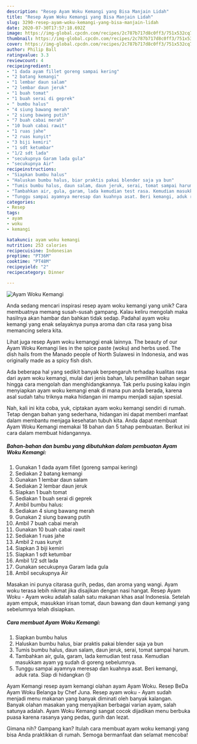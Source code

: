 ```yaml
---
description: "Resep Ayam Woku Kemangi yang Bisa Manjain Lidah"
title: "Resep Ayam Woku Kemangi yang Bisa Manjain Lidah"
slug: 3290-resep-ayam-woku-kemangi-yang-bisa-manjain-lidah
date: 2020-07-30T17:57:18.692Z
image: https://img-global.cpcdn.com/recipes/2c787b717d8c0ff3/751x532cq70/ayam-woku-kemangi-foto-resep-utama.jpg
thumbnail: https://img-global.cpcdn.com/recipes/2c787b717d8c0ff3/751x532cq70/ayam-woku-kemangi-foto-resep-utama.jpg
cover: https://img-global.cpcdn.com/recipes/2c787b717d8c0ff3/751x532cq70/ayam-woku-kemangi-foto-resep-utama.jpg
author: Philip Ball
ratingvalue: 3.3
reviewcount: 4
recipeingredient:
- "1 dada ayam fillet goreng sampai kering"
- "2 batang kemangi"
- "1 lembar daun salam"
- "2 lembar daun jeruk"
- "1 buah tomat"
- "1 buah serai di geprek"
- " bumbu halus"
- "4 siung bawang merah"
- "2 siung bawang putih"
- "7 buah cabai merah"
- "10 buah cabai rawit"
- "1 ruas jahe"
- "2 ruas kunyit"
- "3 biji kemiri"
- "1 sdt ketumbar"
- "1/2 sdt lada"
- "secukupnya Garam lada gula"
- "secukupnya Air"
recipeinstructions:
- "Siapkan bumbu halus"
- "Haluskan bumbu halus, biar praktis pakai blender saja ya bun"
- "Tumis bumbu halus, daun salam, daun jeruk, serai, tomat sampai harum."
- "Tambahkan air, gula, garam, lada kemudian test rasa. Kemudian masukkam ayam yg sudah di goreng sebelumnya."
- "Tunggu sampai ayamnya meresap dan kuahnya asat. Beri kemangi, aduk rata. Siap di hidangkan 😚"
categories:
- Resep
tags:
- ayam
- woku
- kemangi

katakunci: ayam woku kemangi 
nutrition: 253 calories
recipecuisine: Indonesian
preptime: "PT36M"
cooktime: "PT48M"
recipeyield: "2"
recipecategory: Dinner

---
```



![Ayam Woku Kemangi](https://img-global.cpcdn.com/recipes/2c787b717d8c0ff3/751x532cq70/ayam-woku-kemangi-foto-resep-utama.jpg)

Anda sedang mencari inspirasi resep ayam woku kemangi yang unik? Cara membuatnya memang susah-susah gampang. Kalau keliru mengolah maka hasilnya akan hambar dan bahkan tidak sedap. Padahal ayam woku kemangi yang enak selayaknya punya aroma dan cita rasa yang bisa memancing selera kita.

Lihat juga resep Ayam woku kemanggi enak lainnya. The beauty of our Ayam Woku Kemangi lies in the spice paste (woku) and herbs used. The dish hails from the Manado people of North Sulawesi in Indonesia, and was originally made as a spicy fish dish.

Ada beberapa hal yang sedikit banyak berpengaruh terhadap kualitas rasa dari ayam woku kemangi, mulai dari jenis bahan, lalu pemilihan bahan segar hingga cara mengolah dan menghidangkannya. Tak perlu pusing kalau ingin menyiapkan ayam woku kemangi enak di mana pun anda berada, karena asal sudah tahu triknya maka hidangan ini mampu menjadi sajian spesial.


Nah, kali ini kita coba, yuk, ciptakan ayam woku kemangi sendiri di rumah. Tetap dengan bahan yang sederhana, hidangan ini dapat memberi manfaat dalam membantu menjaga kesehatan tubuh kita. Anda dapat membuat Ayam Woku Kemangi memakai 18 bahan dan 5 tahap pembuatan. Berikut ini cara dalam membuat hidangannya.

<!--inarticleads1-->

##### Bahan-bahan dan bumbu yang dibutuhkan dalam pembuatan Ayam Woku Kemangi:

1. Gunakan 1 dada ayam fillet (goreng sampai kering)
1. Sediakan 2 batang kemangi
1. Gunakan 1 lembar daun salam
1. Sediakan 2 lembar daun jeruk
1. Siapkan 1 buah tomat
1. Sediakan 1 buah serai di geprek
1. Ambil  bumbu halus:
1. Sediakan 4 siung bawang merah
1. Gunakan 2 siung bawang putih
1. Ambil 7 buah cabai merah
1. Gunakan 10 buah cabai rawit
1. Sediakan 1 ruas jahe
1. Ambil 2 ruas kunyit
1. Siapkan 3 biji kemiri
1. Siapkan 1 sdt ketumbar
1. Ambil 1/2 sdt lada
1. Gunakan secukupnya Garam lada gula
1. Ambil secukupnya Air


Masakan ini punya citarasa gurih, pedas, dan aroma yang wangi. Ayam woku terasa lebih nikmat jika disajikan dengan nasi hangat. Resep Ayam Woku - Ayam woku adalah salah satu makanan khas asal Indonesia. Setelah ayam empuk, masukkan irisan tomat, daun bawang dan daun kemangi yang sebelumnya telah disiapkan. 

<!--inarticleads2-->

##### Cara membuat Ayam Woku Kemangi:

1. Siapkan bumbu halus
1. Haluskan bumbu halus, biar praktis pakai blender saja ya bun
1. Tumis bumbu halus, daun salam, daun jeruk, serai, tomat sampai harum.
1. Tambahkan air, gula, garam, lada kemudian test rasa. Kemudian masukkam ayam yg sudah di goreng sebelumnya.
1. Tunggu sampai ayamnya meresap dan kuahnya asat. Beri kemangi, aduk rata. Siap di hidangkan 😚


Ayam Kemangi resep ayam kemangi olahan ayam Ayam Woku. Resep BeDa Ayam Woku Belanga by Chef Juna. Resep ayam woku - Ayam sudah menjadi menu makanan yang banyak diminati oleh banyak kalangan. Banyak olahan masakan yang menyajikan berbagai varian ayam, salah satunya adalah. Ayam Woku Kemangi sangat cocok dijadikan menu berbuka puasa karena rasanya yang pedas, gurih dan lezat. 

Gimana nih? Gampang kan? Itulah cara membuat ayam woku kemangi yang bisa Anda praktikkan di rumah. Semoga bermanfaat dan selamat mencoba!
